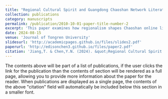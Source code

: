 ```yaml
---
title: "Regional Cultural Spirit and Guangdong Chaoshan Network Literature Creation(地域文化精神与潮汕网络文学创作)"
collection: publications
category: manuscripts
permalink: /publication/2010-10-01-paper-title-number-2
excerpt: 'This paper examines how regionalism shapes Chaoshan online literature, revealing embedded cultural spirits that reflect collective unconsciousness and psychological inheritance, aligning with the CPC’s cultural confidence and narrative goals. '
date: 2024-08-15
venue: 'Journal of Tongren University'
slidesurl: 'http://academicpages.github.io/files/slides2.pdf'
paperurl: 'http://edisonchen3.github.io/files/paper2.pdf'
citation: 'Jiang,T. & Chen,Y.N. (2024). &quot;Regional Cultural Spirit and Guangdong Chaoshan Network Literature Creation.&quot; <i>Journal of Tongren University</i>. 26(04):121-128.'
---
```


The contents above will be part of a list of publications, if the user clicks the link for the publication than the contents of section will be rendered as a full page, allowing you to provide more information about the paper for the reader. When publications are displayed as a single page, the contents of the above "citation" field will automatically be included below this section in a smaller font.
